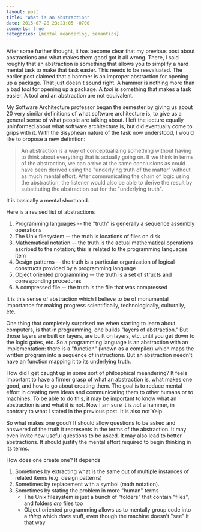```yaml
---
layout: post
title: "What is an abstraction"
date: 2015-07-28 23:23:05 -0700
comments: true
categories: [mental meandering, semantics]
---
```


After some further thought, it has become clear that my previous post about
abstractions and what makes them good got it all wrong. There, I said roughly
that an abstraction is something that allows you to simplify a hard mental task
to make that task easier. This needs to be reevaluated. The earlier post
claimed that a hammer is an improper abstraction for opening up a package. That
just doesn't sound right. A hammer is nothing more than a bad _tool_ for
opening up a package. A _tool_ is something that makes a task easier. A tool
and an abstraction are not equivalent. 

My Software Architecture professor began the semester by giving us about 20
very similar definitions of what software architecture is, to give us a general
sense of what people are talking about. I left the lecture equally uninformed
about what software architecture is, but did eventually come to grips with it.
With the Sisyphean nature of the task now understood, I would like to propose a
new definition:

> An abstraction is a way of conceptualizing something without having to think
> about everything that is actually going on. If we think in terms of the
> abstraction, we can arrive at the same conclusions as could have been derived
> using the "underlying truth of the matter" without as much mental effort.
> After communicating the chain of logic using the abstraction, the listener
> would also be able to derive the result by substituting the abstraction out
> for the "underlying truth".

It is basically a mental shorthand.

Here is a revised list of abstractions

1. Programming languages -- the "truth" is generally a sequence assembly
   operations
2. The Unix filesystem -- the truth is locations of files on disk
3. Mathematical notation -- the truth is the actual mathematical operations
   ascribed to the notation; this is related to the programming languages item
4. Design patterns -- the truth is a particular organization of logical
   constructs provided by a programming language
5. Object oriented programming -- the truth is a set of structs and
   corresponding procedures
6. A compressed file -- the truth is the file that was compressed

It is this sense of abstraction which I believe to be of monumental importance
for making progress scientifically, technologically, culturally, etc.

One thing that completely surprised me when starting to learn about computers,
is that in programming, one builds "layers of abstraction." But those layers
are built on layers, are built on layers, etc. until you get down to the logic
gates, etc. So a programming language is an abstraction with an implementation:
there is a "function" (known as a compiler) which maps the written program into
a sequence of instructions. But an abstraction needn't have an function mapping
it to its underlying truth.

How did I get caught up in some sort of philosphical meandering? It feels
important to have a firmer grasp of what an abstraction is, what makes one
good, and how to go about creating them. The goal is to reduce mental effort in
creating new ideas and communicating them to other humans or to machines. To be
able to do this, it may be important to know what an abstraction is and what it
is not. Now I am sure it is _not_ a hammer, in contrary to what I stated in the
previous post. It is also not Yelp.

So what makes one good? It should allow questions to be asked and answered of
the truth it represents in the terms of the abstraction. It may even invite new
useful questions to be asked. It may also lead to better abstractions. It
should justify the mental effort required to begin thinking in its terms.

How does one create one? It depends

1. Sometimes by extracting what is the same out of multiple instances of
   related items (e.g. design patterns)
2. Sometimes by replacement with a symbol (math notation).
3. Sometimes by stating the problem in more "human" terms
    * The Unix filesystem is just a bunch of "folders" that contain "files",
      and folders _are_ files too
    * Object oriented programming allows us to mentally group code into a
      _thing_ which _does_ stuff, even though the machine doesn't "see" it that
      way
